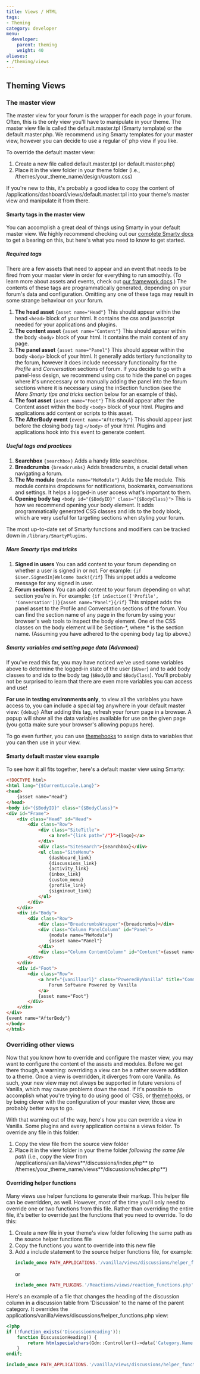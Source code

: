 ```yaml
---
title: Views / HTML
tags:
- Theming
category: developer
menu:
  developer:
    parent: theming
    weight: 40
aliases:
- /theming/views
---
```

## Theming Views

### The master view

The master view for your forum is the wrapper for each page in your forum. Often, this is the only view you'll have to manipulate in your theme. The master view file is called the default.master.tpl (Smarty template) or the default.master.php. We recommend using Smarty templates for your master view, however you can decide to use a regular ol' php view if you like.

To override the default master view:

1. Create a new file called default.master.tpl (or default.master.php)
2. Place it in the view folder in your theme folder (i.e., /themes/your_theme_name/design/custom.css)

If you're new to this, it's probably a good idea to copy the content of /applications/dashboard/views/default.master.tpl into your theme's master view and manipulate it from there.

#### Smarty tags in the master view

You can accomplish a great deal of things using Smarty in your default master view. We highly recommend checking out our [complete Smarty docs](/theming/smarty) to get a bearing on this, but here's what you need to know to get started.

##### Required tags

There are a few assets that need to appear and an event that needs to be fired from your master view in order for everything to run smoothly. (To learn more about assets and events, check out [our framework docs](/developer/framework).) The contents of these tags are programmatically generated, depending on your forum's data and configuration. Omitting any one of these tags may result in some strange behaviour on your forum.

1. **The head asset** `{asset name="Head"}` This should appear within the head `<head>` block of your html. It contains the css and javascript needed for your applications and plugins.
2. **The content asset** `{asset name="Content"}` This should appear within the body `<body>` block of your html. It contains the main content of any page.
3. **The panel asset** `{asset name="Panel"}` This should appear within the body `<body>` block of your html. It generally adds tertiary functionality to the forum, however it does include necessary functionality for the *Profile* and *Conversation* sections of forum. If you decide to go with a panel-less design, we recommend using css to hide the panel on pages where it's unnecessary or to manually adding the panel into the forum sections where it is necessary using the inSection function (see the *More Smarty tips and tricks* section below for an example of this).
4. **The foot asset** `{asset name="Foot"}` This should appear after the Content asset within the body `<body>` block of your html. Plugins and applications add content or scripts to this asset.
5. **The AfterBody event** `{event name="AfterBody"}` This should appear just before the closing body tag `</body>` of your html. Plugins and applications hook into this event to generate content.

##### Useful tags and practices

1. **Searchbox** `{searchbox}` Adds a handy little searchbox.
2. **Breadcrumbs** `{breadcrumbs}` Adds breadcrumbs, a crucial detail when navigating a forum.
3. **The Me module** `{module name="MeModule"}` Adds the Me module. This module contains dropdowns for notifications, bookmarks, conversations and settings. It helps a logged-in user access what's important to them.
4. **Opening body tag** `<body id="{$BodyID}" class="{$BodyClass}">` This is how we recommend opening your body element. It adds programmatically generated CSS classes and ids to the body block, which are very useful for targeting sections when styling your forum.

The most up-to-date set of Smarty functions and modifiers can be tracked down in `/library/SmartyPlugins`.

##### More Smarty tips and tricks

1. **Signed in users** You can add content to your forum depending on whether a user is signed in or not. For example: `{if $User.SignedIn}Welcome back!{/if}` This  snippet adds a welcome message for any signed in user.
2. **Forum sections** You can add content to your forum depending on what section you're in. For example: `{if inSection(['Profile', 'Conversation'])}{asset name="Panel"}{/if}` This snippet adds the panel asset to the Profile and Conversation sections of the forum. You can find the section name of any page in the forum by using your browser's web tools to inspect the body element. One of the CSS classes on the body element will be Section-\*, where \* is the section name. (Assuming you have adhered to the opening body tag tip above.)

##### Smarty variables and setting page data (Advanced)

If you've read this far, you may have noticed we've used some variables above to determine the logged-in state of the user (`$User`) and to add body classes to and ids to the body tag (`$BodyID` and `$BodyClass`). You'll probably not be surprised to learn that there are even more variables you can access and use!

**For use in testing environments only**, to view all the variables you have access to, you can include a special tag anywhere in your default master view: `{debug}` After adding this tag, refresh your forum page in a browser. A popup will show all the data variables available for use on the given page (you gotta make sure your browser's allowing popups here).

To go even further, you can use [themehooks](/theming/hooks) to assign data to variables that you can then use in your view.

#### Smarty default master view example

To see how it all fits together, here's a default master view using Smarty:

```html
<!DOCTYPE html>
<html lang="{$CurrentLocale.Lang}">
<head>
    {asset name="Head"}
</head>
<body id="{$BodyID}" class="{$BodyClass}">
<div id="Frame">
    <div class="Head" id="Head">
        <div class="Row">
            <div class="SiteTitle">
                <a href="{link path="/"}">{logo}</a>
            </div>
            <div class="SiteSearch">{searchbox}</div>
            <ul class="SiteMenu">
                {dashboard_link}
                {discussions_link}
                {activity_link}
                {inbox_link}
                {custom_menu}
                {profile_link}
                {signinout_link}
            </ul>
        </div>
    </div>
    <div id="Body">
        <div class="Row">
            <div class="BreadcrumbsWrapper">{breadcrumbs}</div>
            <div class="Column PanelColumn" id="Panel">
                {module name="MeModule"}
                {asset name="Panel"}
            </div>
            <div class="Column ContentColumn" id="Content">{asset name="Content"}</div>
        </div>
    </div>
    <div id="Foot">
        <div class="Row">
            <a href="{vanillaurl}" class="PoweredByVanilla" title="Community Software by Vanilla Forums">
                Forum Software Powered by Vanilla
            </a>
            {asset name="Foot"}
        </div>
    </div>
</div>
{event name="AfterBody"}
</body>
</html>
```

### Overriding other views

Now that you know how to override and configure the master view, you may want to configure the content of the assets and modules. Before we get there though, a warning: overriding a view can be a rather severe addition to a theme. Once a view is overridden, it diverges from core Vanilla. As such, your new view may not always be supported in future versions of Vanilla, which may cause problems down the road. If it's possible to accomplish what you're trying to do using good ol' CSS, or [themehooks](/theming/themehooks), or by being clever with the configuration of your master view, those are probably better ways to go.

With that warning out of the way, here's how you can override a view in Vanilla. Some plugins and every application contains a views folder. To override any file in this folder:

1. Copy the view file from the source view folder
2. Place it in the view folder in your theme folder *following the same file path* (i.e., copy the view from /applications/vanilla/views**/discussions/index.php** to /themes/your_theme_name/views**/discussions/index.php**)

#### Overriding helper functions

Many views use helper functions to generate their markup. This helper file can be overridden, as well. However, most of the time you'll only need to override one or two functions from this file. Rather than overriding the entire file, it's better to override just the functions that you need to override. To do this:

1. Create a new file in your theme's view folder following the same path as the source helper functions file
2. Copy the functions you want to override into this new file
3. Add a include statement to the source helper functions file, for example:
    ```php
    include_once PATH_APPLICATIONS.'/vanilla/views/discussions/helper_functions.php';
    ```
    or
    ```php
    include_once PATH_PLUGINS.'/Reactions/views/reaction_functions.php';
    ```

Here's an example of a file that changes the heading of the discussion column in a discussion table from 'Discussion' to the name of the parent category. It overrides the applications/vanilla/views/discussions/helper_functions.php view:

```php
<?php
if (!function_exists('DiscussionHeading')):
    function DiscussionHeading() {
        return htmlspecialchars(Gdn::Controller()->data('Category.Name', T('Discussion')));
    }
endif;

include_once PATH_APPLICATIONS.'/vanilla/views/discussions/helper_functions.php';
```
